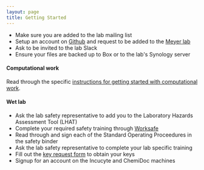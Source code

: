 ```yaml
---
layout: page
title: Getting Started
---
```


- Make sure you are added to the lab mailing list 
- Setup an account on [Github](https://github.com) and request to be added to the [Meyer lab](https://github.com/meyer-lab)
- Ask to be invited to the lab Slack
- Ensure your files are backed up to Box or to the lab's Synology server

#### Computational work

Read through the specific [instructions for getting started with computational work](/team/computational_start.md).

#### Wet lab

- Ask the lab safety representative to add you to the Laboratory Hazards Assessment Tool (LHAT)
- Complete your required safety training through [Worksafe](https://worksafe.ucla.edu/UCLA/Programs/Standard/Control/elmLearner.wml?portalid=Learnerweb)
- Read through and sign each of the Standard Operating Proceedures in the safety binder
- Ask the lab safety representative to complete your lab specific training
- Fill out the [key request form](http://www.bioeng.ucla.edu/wp-content/uploads/bioeng/Bioengineering-Key-Request-Form-4-2-15.pdf) to obtain your keys
- Signup for an account on the Incucyte and ChemiDoc machines
